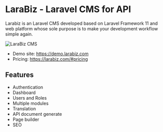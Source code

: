 # LaraBiz - Laravel CMS for API

Larabiz is an Laravel CMS developed based on Laravel Framework 11 and web platform whose sole purpose is to make your development workflow simple again.

![LaraBiz CMS](https://larabiz.com/themes/landing-page/images/hero-light.png)

- Demo site: https://demo.larabiz.com
- Pricing: https://larabiz.com/#pricing

## Features

- Authentication
- Dashboard
- Users and Roles
- Multiple modules
- Translation
- API document generate
- Page builder
- SEO
